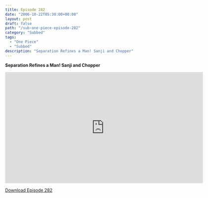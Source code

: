 ```yaml
---
title: Episode 282
date: "2006-10-22T05:30:00+00:00"
layout: post
draft: false
path: "/sub-one-piece-episode-282"
category: "Subbed"
tags:
  - "One Piece"
  - "Subbed"
description: "Separation Refines a Man! Sanji and Chopper"
---
```


**Separation Refines a Man! Sanji and Chopper**

<iframe width="640" height="360" src="https://www.rapidvideo.com/e/FXQHPMUAZ6" frameborder="0" marginwidth=0 marginheight=0 scrolling=no allowfullscreen></iframe>

<a href="http://ouo.io/qs/eCodkFEQ?s=https://rapidvid.to/d/https://www.rapidvideo.com/e/FXQHPMUAZ6">Download Episode 282</a>
